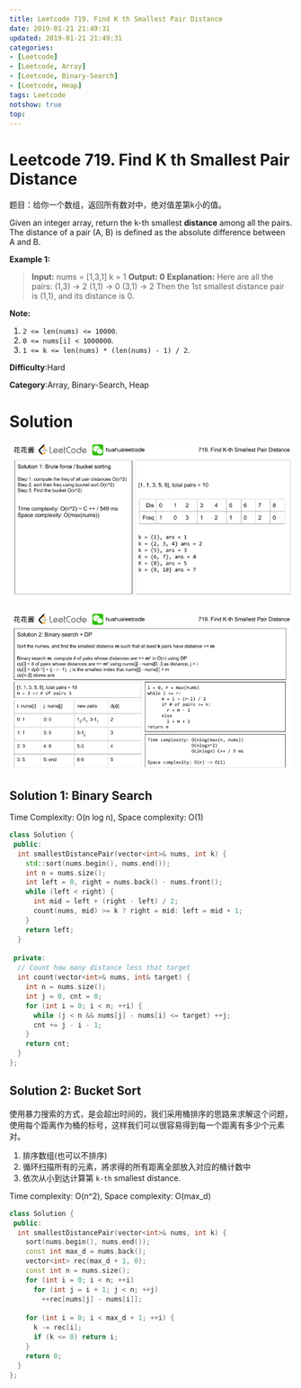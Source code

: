 ```yaml
---
title: Leetcode 719. Find K th Smallest Pair Distance
date: 2019-01-21 21:49:31
updated: 2019-01-21 21:49:31
categories: 
- [Leetcode]
- [Leetcode, Array]
- [Leetcode, Binary-Search]
- [Leetcode, Heap]
tags: Leetcode
notshow: true
top:
---
```


# Leetcode 719. Find K th Smallest Pair Distance

题目：给你一个数组，返回所有数对中，绝对值差第k小的值。

Given an integer array, return the k-th smallest  **distance**  among all the pairs. The distance of a pair (A, B) is defined as the absolute difference between A and B.

**Example 1:**  

> **Input:**
> nums = [1,3,1]
> k = 1
> **Output: 0** 
> **Explanation:**
> Here are all the pairs:
> (1,3) -> 2
> (1,1) -> 0
> (3,1) -> 2
> Then the 1st smallest distance pair is (1,1), and its distance is 0.

**Note:**  

1. `2 <= len(nums) <= 10000`.
2. `0 <= nums[i] < 1000000`.
3. `1 <= k <= len(nums) * (len(nums) - 1) / 2`.

**Difficulty**:Hard

**Category**:Array, Binary-Search, Heap

<!-- more -->

# Solution

![](/images/in-post/2019-01-21-Leetcode-719-Find-K-th-Smallest-Pair-Distance/2019-01-21-23-08-54.png)

![](/images/in-post/2019-01-21-Leetcode-719-Find-K-th-Smallest-Pair-Distance/2019-01-21-23-09-02.png)

## Solution 1: Binary Search

Time Complexity: O(n log n), Space complexity: O(1)

```cpp
class Solution {
 public:
  int smallestDistancePair(vector<int>& nums, int k) {
    std::sort(nums.begin(), nums.end());
    int n = nums.size();
    int left = 0, right = nums.back() - nums.front();
    while (left < right) {
      int mid = left + (right - left) / 2;
      count(nums, mid) >= k ? right = mid: left = mid + 1;
    }
    return left;
  }

 private:
  // Count how many distance less that target
  int count(vector<int>& nums, int& target) {
    int n = nums.size();
    int j = 0, cnt = 0;
    for (int i = 0; i < n; ++i) {
      while (j < n && nums[j] - nums[i] <= target) ++j;
      cnt += j - i - 1;
    }
    return cnt;
  }
};
```

## Solution 2: Bucket Sort

使用暴力搜索的方式，是会超出时间的，我们采用桶排序的思路来求解这个问题，使用每个距离作为桶的标号，这样我们可以很容易得到每一个距离有多少个元素对。

1. 排序数组(也可以不排序)
2. 循环扫描所有的元素，將求得的所有距离全部放入对应的桶计数中
3. 依次从小到达计算第 `k-th` smallest distance.

Time complexity: O(n^2), Space complexity: O(max_d)

```cpp
class Solution {
 public:
  int smallestDistancePair(vector<int>& nums, int k) {
    sort(nums.begin(), nums.end());
    const int max_d = nums.back();
    vector<int> rec(max_d + 1, 0);
    const int n = nums.size();
    for (int i = 0; i < n; ++i)
      for (int j = i + 1; j < n; ++j)
        ++rec[nums[j] - nums[i]];

    for (int i = 0; i < max_d + 1; ++i) {
      k -= rec[i];
      if (k <= 0) return i;
    }
    return 0;
  }
};
```